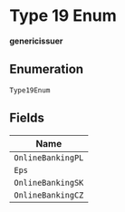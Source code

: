 
# Type 19 Enum

**genericissuer**

## Enumeration

`Type19Enum`

## Fields

| Name |
|  --- |
| `OnlineBankingPL` |
| `Eps` |
| `OnlineBankingSK` |
| `OnlineBankingCZ` |

